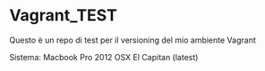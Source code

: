 # Vagrant_TEST

Questo è un repo di test per il versioning del mio ambiente Vagrant

Sistema:
Macbook Pro 2012
OSX El Capitan (latest)
